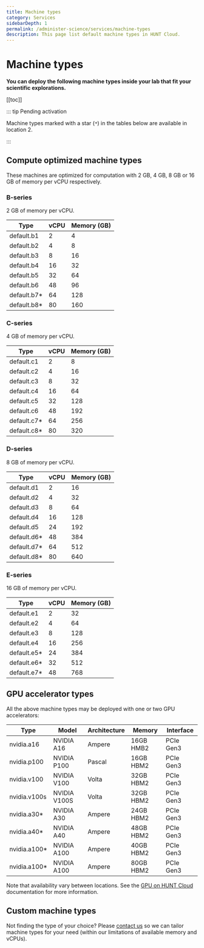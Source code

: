 ```yaml
---
title: Machine types
category: Services
sidebarDepth: 1
permalink: /administer-science/services/machine-types
description: This page list default machine types in HUNT Cloud.
---
```


# Machine types

**You can deploy the following machine types inside your lab that fit your scientific explorations.**

[[toc]]

::: tip Pending activation

Machine types marked with a star (`*`) in the tables below are available in location 2. 

:::

## Compute optimized machine types

These machines are optimized for computation with 2 GB, 4 GB, 8 GB or 16 GB of memory per vCPU respectively.

### B-series

2 GB of memory per vCPU. 

| **Type**    | **vCPU** | **Memory (GB)** |
| ----------- | -------- | --------------- |
| default.b1  | 2        | 4               |
| default.b2  | 4        | 8               |
| default.b3  | 8        | 16              |
| default.b4  | 16       | 32              |
| default.b5  | 32       | 64              |
| default.b6  | 48       | 96              |
| default.b7* | 64       | 128             |
| default.b8* | 80       | 160             |

### C-series

4 GB of memory per vCPU. 

| **Type**    | **vCPU** | **Memory (GB)** |
| ----------  | -------- | --------------- |
| default.c1  | 2        | 8               |
| default.c2  | 4        | 16              |
| default.c3  | 8        | 32              |
| default.c4  | 16       | 64              |
| default.c5  | 32       | 128             |
| default.c6  | 48       | 192             |
| default.c7* | 64       | 256             |
| default.c8* | 80       | 320             |


### D-series

8 GB of memory per vCPU. 

| **Type**    | **vCPU** | **Memory (GB)** |
| ----------- | -------- | --------------- |
| default.d1  | 2        | 16              |
| default.d2  | 4        | 32              |
| default.d3  | 8        | 64              |
| default.d4  | 16       | 128             |
| default.d5  | 24       | 192             |
| default.d6* | 48       | 384             |
| default.d7* | 64       | 512             |
| default.d8* | 80       | 640             |


### E-series

16 GB of memory per vCPU. 

| **Type**    | **vCPU** | **Memory (GB)** |
| ----------- | -------- | --------------- |
| default.e1  | 2        | 32              |
| default.e2  | 4        | 64              |
| default.e3  | 8        | 128             |
| default.e4  | 16       | 256             |
| default.e5* | 24       | 384             |
| default.e6* | 32       | 512             |
| default.e7* | 48       | 768             |

## GPU accelerator types

All the above machine types may be deployed with one or two GPU accelerators:

| **Type** | **Model** | **Architecture** | **Memory** | **Interface**  |
| ------------ | ----------- | ------------ | --------- | ---------- |
| nvidia.a16   | NVIDIA A16   | Ampere       | 16GB HMB2 | PCIe Gen3  |
| nvidia.p100  | NVIDIA P100  | Pascal       | 16GB HBM2 | PCIe Gen3  |
| nvidia.v100  | NVIDIA  V100  | Volta        | 32GB HBM2 | PCIe Gen3  |
| nvidia.v100s | NVIDIA  V100S | Volta        | 32GB HBM2 | PCIe Gen3  |
| nvidia.a30*  | NVIDIA  A30  | Ampere       | 24GB HBM2 | PCIe Gen3  |
| nvidia.a40*  | NVIDIA  A40  | Ampere       | 48GB HBM2 | PCIe Gen3  |
| nvidia.a100* | NVIDIA  A100 | Ampere        | 40GB HBM2 | PCIe Gen3  |
| nvidia.a100* | NVIDIA  A100 | Ampere       | 80GB HBM2 | PCIe Gen3  |

Note that availability vary between locations. See the [GPU on HUNT Cloud](/do-science/tools/technical/gpu/) documentation for more information. 

## Custom machine types

Not finding the type of your choice? Please [contact us](/contact) so we can tailor machine types for your need (within our limitations of available memory and vCPUs).
